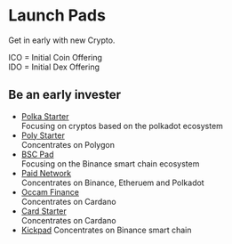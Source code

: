 # Launch Pads

Get in early with new Crypto.

ICO = Initial Coin Offering  
IDO = Initial Dex Offering

## Be an early invester

- [Polka Starter](https://polkastarter.com/)  
  Focusing on cryptos based on the polkadot ecosystem  
- [Poly Starter](https://www.polystarter.net/)  
  Concentrates on Polygon
- [BSC Pad](https://www.bscpad.com/)  
  Focusing on the Binance smart chain ecosystem
- [Paid Network](https://paidnetwork.com/)  
  Concentrates on Binance, Etheruem and Polkadot
- [Occam Finance](https://occam.fi)  
  Concentrates on Cardano  
- [Card Starter](https://cardstarter/io/)  
  Concentrates on Cardano  
- [Kickpad](https://thekickpad.com/)
  Concentrates on Binance smart chain

